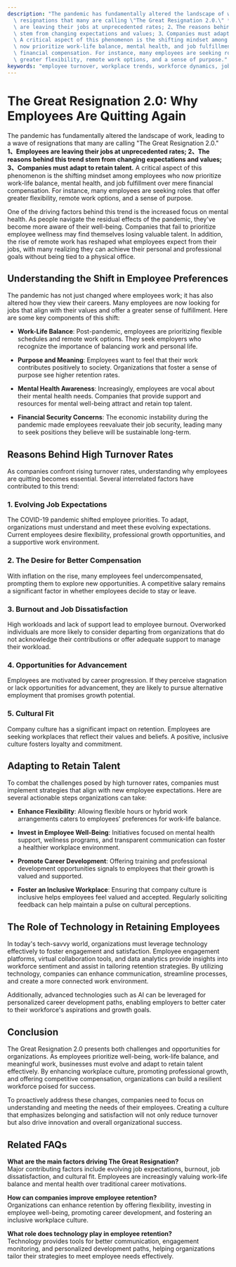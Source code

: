 ```yaml
---
description: "The pandemic has fundamentally altered the landscape of work, leading to a wave of\
  \ resignations that many are calling \"The Great Resignation 2.0.\" **1、Employees\
  \ are leaving their jobs at unprecedented rates; 2、The reasons behind this trend\
  \ stem from changing expectations and values; 3、Companies must adapt to retain talent.**\
  \ A critical aspect of this phenomenon is the shifting mindset among employees who\
  \ now prioritize work-life balance, mental health, and job fulfillment over mere\
  \ financial compensation. For instance, many employees are seeking roles that offer\
  \ greater flexibility, remote work options, and a sense of purpose."
keywords: "employee turnover, workplace trends, workforce dynamics, job dissatisfaction"
---
```

# The Great Resignation 2.0: Why Employees Are Quitting Again

The pandemic has fundamentally altered the landscape of work, leading to a wave of resignations that many are calling "The Great Resignation 2.0." **1、Employees are leaving their jobs at unprecedented rates; 2、The reasons behind this trend stem from changing expectations and values; 3、Companies must adapt to retain talent.** A critical aspect of this phenomenon is the shifting mindset among employees who now prioritize work-life balance, mental health, and job fulfillment over mere financial compensation. For instance, many employees are seeking roles that offer greater flexibility, remote work options, and a sense of purpose.

One of the driving factors behind this trend is the increased focus on mental health. As people navigate the residual effects of the pandemic, they've become more aware of their well-being. Companies that fail to prioritize employee wellness may find themselves losing valuable talent. In addition, the rise of remote work has reshaped what employees expect from their jobs, with many realizing they can achieve their personal and professional goals without being tied to a physical office.

## Understanding the Shift in Employee Preferences

The pandemic has not just changed where employees work; it has also altered how they view their careers. Many employees are now looking for jobs that align with their values and offer a greater sense of fulfillment. Here are some key components of this shift:

- **Work-Life Balance**: Post-pandemic, employees are prioritizing flexible schedules and remote work options. They seek employers who recognize the importance of balancing work and personal life.
  
- **Purpose and Meaning**: Employees want to feel that their work contributes positively to society. Organizations that foster a sense of purpose see higher retention rates.
  
- **Mental Health Awareness**: Increasingly, employees are vocal about their mental health needs. Companies that provide support and resources for mental well-being attract and retain top talent.

- **Financial Security Concerns**: The economic instability during the pandemic made employees reevaluate their job security, leading many to seek positions they believe will be sustainable long-term.

## Reasons Behind High Turnover Rates

As companies confront rising turnover rates, understanding why employees are quitting becomes essential. Several interrelated factors have contributed to this trend:

### 1. Evolving Job Expectations

The COVID-19 pandemic shifted employee priorities. To adapt, organizations must understand and meet these evolving expectations. Current employees desire flexibility, professional growth opportunities, and a supportive work environment. 

### 2. The Desire for Better Compensation

With inflation on the rise, many employees feel undercompensated, prompting them to explore new opportunities. A competitive salary remains a significant factor in whether employees decide to stay or leave.

### 3. Burnout and Job Dissatisfaction

High workloads and lack of support lead to employee burnout. Overworked individuals are more likely to consider departing from organizations that do not acknowledge their contributions or offer adequate support to manage their workload.

### 4. Opportunities for Advancement

Employees are motivated by career progression. If they perceive stagnation or lack opportunities for advancement, they are likely to pursue alternative employment that promises growth potential.

### 5. Cultural Fit

Company culture has a significant impact on retention. Employees are seeking workplaces that reflect their values and beliefs. A positive, inclusive culture fosters loyalty and commitment.

## Adapting to Retain Talent

To combat the challenges posed by high turnover rates, companies must implement strategies that align with new employee expectations. Here are several actionable steps organizations can take:

- **Enhance Flexibility**: Allowing flexible hours or hybrid work arrangements caters to employees' preferences for work-life balance.

- **Invest in Employee Well-Being**: Initiatives focused on mental health support, wellness programs, and transparent communication can foster a healthier workplace environment.

- **Promote Career Development**: Offering training and professional development opportunities signals to employees that their growth is valued and supported.

- **Foster an Inclusive Workplace**: Ensuring that company culture is inclusive helps employees feel valued and accepted. Regularly soliciting feedback can help maintain a pulse on cultural perceptions.

## The Role of Technology in Retaining Employees

In today's tech-savvy world, organizations must leverage technology effectively to foster engagement and satisfaction. Employee engagement platforms, virtual collaboration tools, and data analytics provide insights into workforce sentiment and assist in tailoring retention strategies. By utilizing technology, companies can enhance communication, streamline processes, and create a more connected work environment.

Additionally, advanced technologies such as AI can be leveraged for personalized career development paths, enabling employers to better cater to their workforce's aspirations and growth goals.

## Conclusion

The Great Resignation 2.0 presents both challenges and opportunities for organizations. As employees prioritize well-being, work-life balance, and meaningful work, businesses must evolve and adapt to retain talent effectively. By enhancing workplace culture, promoting professional growth, and offering competitive compensation, organizations can build a resilient workforce poised for success.

To proactively address these changes, companies need to focus on understanding and meeting the needs of their employees. Creating a culture that emphasizes belonging and satisfaction will not only reduce turnover but also drive innovation and overall organizational success.

## Related FAQs

**What are the main factors driving The Great Resignation?**  
Major contributing factors include evolving job expectations, burnout, job dissatisfaction, and cultural fit. Employees are increasingly valuing work-life balance and mental health over traditional career motivations.

**How can companies improve employee retention?**  
Organizations can enhance retention by offering flexibility, investing in employee well-being, promoting career development, and fostering an inclusive workplace culture.

**What role does technology play in employee retention?**  
Technology provides tools for better communication, engagement monitoring, and personalized development paths, helping organizations tailor their strategies to meet employee needs effectively.
